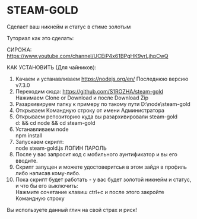 # STEAM-GOLD

 Сделает ваш никнейм и статус в стиме золотым

 Туториал как это сделать:

 СИРОЖА: https://www.youtube.com/channel/UCEiP4x61BPgHK9vrLjhpCwQ

 КАК УСТАНОВИТЬ (Для чайников):

 1) Качаем и устанавливаем https://nodejs.org/en/ Последнюю версию v7.3.0   
 2) Переходим сюда: https://github.com/S1ROZHA/steam-gold   
   Нажимаем Clone or Download и после Download Zip   
 3) Разархивируем папку к примеру по такому пути D:\node\steam-gold   
 4) Открываем Командную строку от имени Администратора   
 5) Открываем репозиторию куда вы разархивировали steam-gold   
      d: && cd node && cd steam-gold   
 6) Устанавливаем node   
      npm install   
 7) Запускаем скрипт:   
   node steam-gold.js ЛОГИН ПАРОЛЬ   
 8) После у вас запросит код с мобильного аунтификатор и вы его вводите.   
 9) Скрипт запущен и можете удостоверитсья в этом зайдя в профиль либо написав кому-либо.   
 10) Пока скрипт будет работать - у вас будет золотой никнейм и статус, и что бы его выключить:   
   Нажмите сочетание клавиш ctrl+c и после этого закройте Командную строку   

Вы используете данный глич на свой страх и риск!
